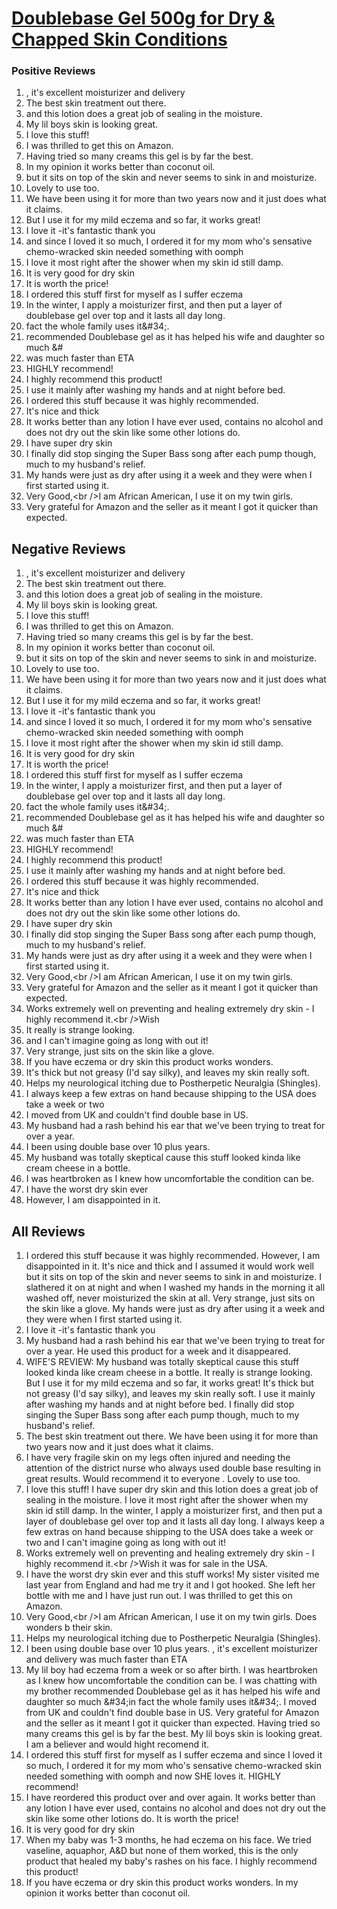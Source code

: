 # [Doublebase Gel 500g for Dry &amp; Chapped Skin Conditions](https://products.checkmycream.com/products/Doublebase-Gel-500g-for-Dry-and-Chapped-Skin-Conditions.html)

### Positive Reviews

<ol>
      <li>, it&#x27;s excellent moisturizer and delivery</li>
      <li>The best skin treatment out there.</li>
      <li>and this lotion does a great job of sealing in the moisture.  </li>
      <li>My lil boys skin is looking great.</li>
      <li>I love this stuff!  </li>
      <li>I was thrilled to get this on Amazon.</li>
      <li>Having tried so many creams this gel is by far the best.</li>
      <li>In my opinion it works better than coconut oil.</li>
      <li>but it sits on top of the skin and never seems to sink in and moisturize.  </li>
      <li>Lovely to use too.</li>
      <li>We have been using it for more than two years now and it just does what it claims.</li>
      <li>But I use it for my mild eczema and so far, it works great!</li>
      <li>I love it -it&#x27;s fantastic thank you</li>
      <li>and since I loved it so much, I ordered it for my mom who&#x27;s sensative chemo-wracked skin needed something with oomph</li>
      <li>I love it most right after the shower when my skin id still damp.  </li>
      <li>It is very good for dry skin</li>
      <li>It is worth the price!</li>
      <li>I ordered this stuff first for myself as I suffer eczema</li>
      <li>In the winter, I apply a moisturizer first, and then put a layer of doublebase gel over top and it lasts all day long.  </li>
      <li>fact the whole family uses it&amp;#34;.</li>
      <li>recommended Doublebase gel as it has helped his wife and daughter so much &amp;#</li>
      <li>was much faster than ETA</li>
      <li>HIGHLY recommend!</li>
      <li>I highly recommend this product!</li>
      <li>I use it mainly after washing my hands and at night before bed.</li>
      <li>I ordered this stuff because it was highly recommended.  </li>
      <li>It&#x27;s nice and thick</li>
      <li>It works better than any lotion I have ever used, contains no alcohol and does not dry out the skin like some other lotions do.  </li>
      <li>I have super dry skin</li>
      <li>I finally did stop singing the Super Bass song after each pump though, much to my husband&#x27;s relief.</li>
      <li>My hands were just as dry after using it a week and they were when I first started using it.</li>
      <li>Very Good,&lt;br /&gt;I am African American, I use it on my twin girls.</li>
      <li>Very grateful for Amazon and the seller as it meant I got it quicker than expected.</li>
</ol>


<h2>Negative Reviews</h2>
<ol>
<li> , it&#x27;s excellent moisturizer and delivery</li>
<li> The best skin treatment out there.</li>
<li> and this lotion does a great job of sealing in the moisture.  </li>
<li> My lil boys skin is looking great.</li>
<li> I love this stuff!  </li>
<li> I was thrilled to get this on Amazon.</li>
<li> Having tried so many creams this gel is by far the best.</li>
<li> In my opinion it works better than coconut oil.</li>
<li> but it sits on top of the skin and never seems to sink in and moisturize.  </li>
<li> Lovely to use too.</li>
<li> We have been using it for more than two years now and it just does what it claims.</li>
<li> But I use it for my mild eczema and so far, it works great!</li>
<li> I love it -it&#x27;s fantastic thank you</li>
<li> and since I loved it so much, I ordered it for my mom who&#x27;s sensative chemo-wracked skin needed something with oomph</li>
<li> I love it most right after the shower when my skin id still damp.  </li>
<li> It is very good for dry skin</li>
<li> It is worth the price!</li>
<li> I ordered this stuff first for myself as I suffer eczema</li>
<li> In the winter, I apply a moisturizer first, and then put a layer of doublebase gel over top and it lasts all day long.  </li>
<li> fact the whole family uses it&amp;#34;.</li>
<li> recommended Doublebase gel as it has helped his wife and daughter so much &amp;#</li>
<li> was much faster than ETA</li>
<li> HIGHLY recommend!</li>
<li> I highly recommend this product!</li>
<li> I use it mainly after washing my hands and at night before bed.</li>
<li> I ordered this stuff because it was highly recommended.  </li>
<li> It&#x27;s nice and thick</li>
<li> It works better than any lotion I have ever used, contains no alcohol and does not dry out the skin like some other lotions do.  </li>
<li> I have super dry skin</li>
<li> I finally did stop singing the Super Bass song after each pump though, much to my husband&#x27;s relief.</li>
<li> My hands were just as dry after using it a week and they were when I first started using it.</li>
<li> Very Good,&lt;br /&gt;I am African American, I use it on my twin girls.</li>
<li> Very grateful for Amazon and the seller as it meant I got it quicker than expected.</li>
<li> Works extremely well on preventing and healing extremely dry skin - I highly recommend it.&lt;br /&gt;Wish</li>
<li> It really is strange looking.</li>
<li> and I can&#x27;t imagine going as long with out it!</li>
<li> Very strange, just sits on the skin like a glove.  </li>
<li> If you have eczema or dry skin this product works wonders.</li>
<li> It&#x27;s thick but not greasy (I&#x27;d say silky), and leaves my skin really soft.</li>
<li> Helps my neurological itching due to Postherpetic Neuralgia (Shingles).</li>
<li> I always keep a few extras on hand because shipping to the USA does take a week or two</li>
<li> I moved from UK and couldn&#x27;t find double base in US.</li>
<li> My husband had a rash behind his ear that we&#x27;ve been trying to treat for over a year.</li>
<li> I been using double base over 10 plus years.</li>
<li> My husband was totally skeptical cause this stuff looked kinda like cream cheese in a bottle.</li>
<li> I was heartbroken as I knew how uncomfortable the condition can be.</li>
<li> I have the worst dry skin ever</li>
<li> However, I am disappointed in it.  </li>
</ol>

<h2>All Reviews</h2>

<ol>
    <li> I ordered this stuff because it was highly recommended.  However, I am disappointed in it.  It&#x27;s nice and thick and I assumed it would work well but it sits on top of the skin and never seems to sink in and moisturize.  I slathered it on at night and when I washed my hands in the morning it all washed off, never moisturized the skin at all.  Very strange, just sits on the skin like a glove.  My hands were just as dry after using it a week and they were when I first started using it.</li>
    <li> I love it -it&#x27;s fantastic thank you</li>
    <li> My husband had a rash behind his ear that we&#x27;ve been trying to treat for over a year. He used this product for a week and it disappeared.</li>
    <li> WIFE&#x27;S REVIEW: My husband was totally skeptical cause this stuff looked kinda like cream cheese in a bottle. It really is strange looking. But I use it for my mild eczema and so far, it works great! It&#x27;s thick but not greasy (I&#x27;d say silky), and leaves my skin really soft. I use it mainly after washing my hands and at night before bed. I finally did stop singing the Super Bass song after each pump though, much to my husband&#x27;s relief.</li>
    <li> The best skin treatment out there. We have been using it for more than two years now and it just does what it claims.</li>
    <li> I have very fragile skin on my legs often injured and needing the attention of the district nurse who always used double base resulting in great results. Would recommend it to everyone . Lovely to use too.</li>
    <li> I love this stuff!  I have super dry skin and this lotion does a great job of sealing in the moisture.  I love it most right after the shower when my skin id still damp.  In the winter, I apply a moisturizer first, and then put a layer of doublebase gel over top and it lasts all day long.  I always keep a few extras on hand because shipping to the USA does take a week or two and I can&#x27;t imagine going as long with out it!</li>
    <li> Works extremely well on preventing and healing extremely dry skin - I highly recommend it.&lt;br /&gt;Wish it was for sale in the USA.</li>
    <li> I have the worst dry skin ever and this stuff works!  My sister visited me last year from England and had me try it and I got hooked.  She left her bottle with me and I have just run out.  I was thrilled to get this on Amazon.</li>
    <li> Very Good,&lt;br /&gt;I am African American, I use it on my twin girls. Does wonders b their skin.</li>
    <li> Helps my neurological itching due to Postherpetic Neuralgia (Shingles).</li>
    <li> I been using double base over 10 plus years. , it&#x27;s excellent moisturizer and delivery was much faster than ETA</li>
    <li> My lil boy had eczema from a week or so after birth. I was heartbroken as I knew how uncomfortable the condition can be. I was chatting with my brother recommended Doublebase gel as it has helped his wife and daughter so much &amp;#34;in fact the whole family uses it&amp;#34;. I moved from UK and couldn&#x27;t find double base in US. Very grateful for Amazon and the seller as it meant I got it quicker than expected. Having tried so many creams this gel is by far the best. My lil boys skin is looking great. I am a believer and would hight recomend it.</li>
    <li> I ordered this stuff first for myself as I suffer eczema and since I loved it so much, I ordered it for my mom who&#x27;s sensative chemo-wracked skin needed something with oomph and now SHE loves it. HIGHLY recommend!</li>
    <li> I have reordered this product over and over again.  It works better than any lotion I have ever used, contains no alcohol and does not dry out the skin like some other lotions do.  It is worth the price!</li>
    <li> It is very good for dry skin</li>
    <li> When my baby was 1-3 months, he had eczema on his face. We tried vaseline, aquaphor, A&amp;D but none of them worked, this is the only product that healed my baby&#x27;s rashes on his face. I highly recommend this product!</li>
    <li> If you have eczema or dry skin this product works wonders. In my opinion it works better than coconut oil.</li>
</ol>





